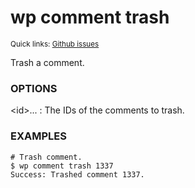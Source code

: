 # wp comment trash

<small>Quick links: <a href="https://github.com/issues?q=is%3Aopen+label%3Acommand%3Acomment-trash+sort%3Aupdated-desc+org%3Awp-cli">Github issues</a></small>

Trash a comment.

### OPTIONS

&lt;id&gt;...
: The IDs of the comments to trash.

### EXAMPLES

    # Trash comment.
    $ wp comment trash 1337
    Success: Trashed comment 1337.


